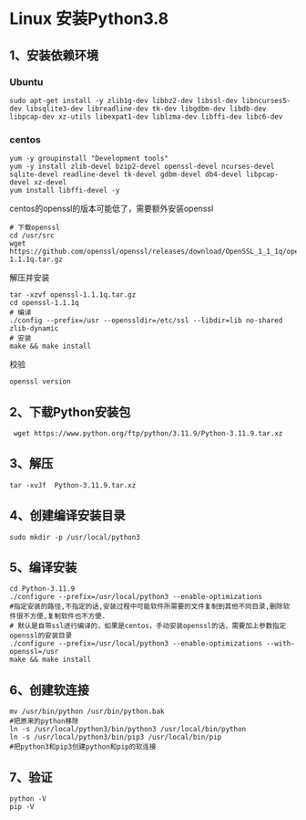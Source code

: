 # Linux 安装Python3.8

## 1、安装依赖环境

### Ubuntu
``` shell
sudo apt-get install -y zlib1g-dev libbz2-dev libssl-dev libncurses5-dev libsqlite3-dev libreadline-dev tk-dev libgdbm-dev libdb-dev libpcap-dev xz-utils libexpat1-dev liblzma-dev libffi-dev libc6-dev
```

### centos
``` shell
yum -y groupinstall "Development tools"
yum -y install zlib-devel bzip2-devel openssl-devel ncurses-devel sqlite-devel readline-devel tk-devel gdbm-devel db4-devel libpcap-devel xz-devel
yum install libffi-devel -y
```
centos的openssl的版本可能低了，需要额外安装openssl
```
# 下载openssl
cd /usr/src 
wget https://github.com/openssl/openssl/releases/download/OpenSSL_1_1_1q/openssl-1.1.1q.tar.gz
```
解压并安装
```
tar -xzvf openssl-1.1.1q.tar.gz
cd openssl-1.1.1q
# 编译
./config --prefix=/usr --openssldir=/etc/ssl --libdir=lib no-shared zlib-dynamic
# 安装
make && make install
```
校验
```
openssl version
```

## 2、下载Python安装包
``` shell
 wget https://www.python.org/ftp/python/3.11.9/Python-3.11.9.tar.xz
 ```

## 3、解压
``` shell
tar -xvJf  Python-3.11.9.tar.xz
```

## 4、创建编译安装目录
``` shell
sudo mkdir -p /usr/local/python3
```

## 5、编译安装
``` shell
cd Python-3.11.9
./configure --prefix=/usr/local/python3 --enable-optimizations
#指定安装的路径,不指定的话,安装过程中可能软件所需要的文件复制到其他不同目录,删除软件很不方便,复制软件也不方便.
# 默认是自带ssl进行编译的，如果是centos，手动安装openssl的话，需要加上参数指定openssl的安装目录
./configure --prefix=/usr/local/python3 --enable-optimizations --with-openssl=/usr
make && make install
```

## 6、创建软连接
``` shell
mv /usr/bin/python /usr/bin/python.bak 
#把原来的python移除
ln -s /usr/local/python3/bin/python3 /usr/local/bin/python
ln -s /usr/local/python3/bin/pip3 /usr/local/bin/pip
#把python3和pip3创建python和pip的软连接
```

## 7、验证
``` shell
python -V
pip -V
```
